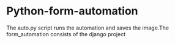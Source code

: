 # Python-form-automation
The auto.py script runs the automation and saves the image.The form_automation consists of the django project
